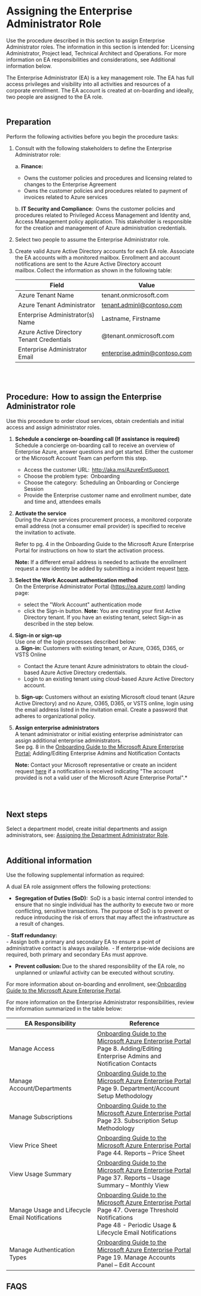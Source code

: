   # Assigning the Enterprise Administrator Role

Use the procedure described in this section to assign Enterprise Administrator roles. The information in this section is intended for: Licensing Administrator, Project lead, Technical Architect and Operations. For more information on EA responsibilities and considerations, see Additional information below.  

The Enterprise Administrator (EA) is a key management role. The EA has full access privileges and visibility into all activities and resources of a corporate enrollment. The EA account is created at on-boarding and ideally, two people are assigned to the EA role.    
<br />
<br />

## Preparation  
Perform the following activities before you begin the procedure tasks:  

1. Consult with the following stakeholders to define the Enterprise Administrator role:
  
   a. **Finance:**   
    - Owns the customer policies and procedures and licensing related to changes to the Enterprise Agreement  
    - Owns the customer policies and procedures related to payment of invoices related to Azure services
  
   b. **IT Security and Compliance**:  Owns the customer policies and procedures related to Privileged Access Management and Identity and, Access Management policy application. This stakeholder is responsible for the creation and management of Azure administration 
  credentials.  

2. Select two people to assume the Enterprise Administrator role.  

3. Create valid Azure Active Directory accounts for each EA role. 
  Associate the EA accounts with a monitored mailbox. Enrollment and account notifications are sent to the Azure Active Directory account mailbox. Collect the information as shown in the following table: 
  

   | __Field__ | __Value__ |
   |------------------------------|----------------------------|
   | Azure Tenant Name    | tenant.onmicrosoft.com   | 
   | Azure Tenant Administrator  | tenant.adminl@contoso.com    | 
   | Enterprise Administrator(s) Name  | Lastname, Firstname   | 
   | Azure Active Directory Tenant Credentials  | @tenant.onmicrosoft.com   | 
   | Enterprise Administrator Email   | enterprise.admin@contoso.com   | 
<br />
<br />

## Procedure:  How to assign the Enterprise Administrator role  
Use this procedure to order cloud services, obtain credentials and initial access and assign administrator roles.  

1. **Schedule a concierge on-boarding call (If assistance is required)** 
  Schedule a concierge on-boarding call to receive an overview of Enterprise Azure, answer questions and get started. Either the customer or the Microsoft Account Team can perform this step.    
     - Access the customer URL:  http://aka.ms/AzureEntSupport  
     - Choose the problem type:  Onboarding  
     - Choose the category:  Scheduling an Onboarding or Concierge Session  
     - Provide the Enterprise customer name and enrollment number, date and time and, attendees emails  

2. **Activate the service**  
  During the Azure services procurement process, a monitored corporate email address (not a consumer email provider) is specified to receive the invitation to activate.  

   Refer to pg. 4 in the Onboarding Guide to the Microsoft Azure Enterprise Portal for instructions on how to start the activation process. 

   **Note:** If a different email address is needed to activate the enrollment request a new identity be added by submitting a incident request [here](https://support.microsoft.com/en-us/getsupport?tenant=classiccommercial&locale=en-us&supportregion=en-us&pesid=15736&sd=&oaspworkflow=start_1.0.0.0&wf=0&ccsid=636487765077956485&forceorigin=esmc).

3. **Select the Work Account authentication method**  
  On the Enterprise Administrator Portal (https://ea.azure.com) landing page: 
   - select the "Work Account" authentication mode 
   - click the Sign-in button. 
   **Note:** You are creating your first Active Directory tenant. If you have an existing tenant, select Sign-in as described in the step below.

4. **Sign-in or sign-up**  
  Use one of the login processes described below:  
    a. **Sign-in:** Customers with existing tenant, or Azure, O365, D365, or VSTS Online 
   - Contact the Azure tenant Azure administrators to obtain the cloud-based Azure Active Directory credentials.  
   - Login to an existing tenant using cloud-based Azure Active Directory account. 

    b. **Sign-up:** Customers without an existing Microsoft cloud tenant (Azure Active Directory) and no Azure, O365, D365, or VSTS online, login using the email address listed in the invitation email. Create a password that adheres to organizational policy. 

 
5. **Assign enterprise administrators**  
  A tenant administrator or initial existing enterprise administrator can assign additional enterprise administrators.  
  See pg. 8 in the [Onboarding Guide to the Microsoft Azure Enterprise Portal](https://eaportalonboardingvideos.blob.core.windows.net/onboardingvideos/AzureDirectEACustomerOnboardingGuide_En.pdf); Adding/Editing Enterprise Admins and Notification 
Contacts 

   **Note:** Contact your Microsoft representative or create an incident request [here](https://support.microsoft.com/en-us/getsupport?tenant=classiccommercial&locale=en-us&supportregion=en-us&pesid=15736&sd=&oaspworkflow=start_1.0.0.0&wf=0&ccsid=636488191207337879&forceorigin=esmc) if a notification is received indicating "The account provided is not a valid user of the Microsoft Azure Enterprise Portal".* 
<br />
<br />

## Next steps 
Select a department model, create initial departments and assign administrators, see:  [Assigning the Department Administrator Role](1.2-Assigning-the-Department-Administrator-Role.md). 
<br />
<br />

## Additional information 
Use the following supplemental information as required:  

A dual EA role assignment offers the following protections:  
  
  - **Segregation of Duties (SoD):**  
   SoD is a basic internal control intended to ensure that no single individual has the authority to execute two or more conflicting, sensitive transactions. The purpose of SoD is to prevent or reduce introducing the risk of errors that may affect the infrastructure as a result of changes.    


 - **Staff redundancy:**   
    - Assign both a primary and secondary EA to ensure a point of administrative contact is always available. 
    - If enterprise-wide decisions are required, both primary and secondary EAs must approve.  
 
 - **Prevent collusion:** Due to the shared responsibility of the EA role, no unplanned or unlawful activity can be executed without scrutiny.  


 For more information about on-boarding and enrollment, see:[Onboarding Guide to the Microsoft Azure Enterprise Portal](https://eaportalonboardingvideos.blob.core.windows.net/onboardingvideos/AzureDirectEACustomerOnboardingGuide_En.pdf). 




For more information on the Enterprise Administrator responsibilities, review the information summarized in the table below:  


| __EA Responsibility__ | __Reference__ |
|------------------------------|----------------------------|
| Manage Access   | [Onboarding Guide to the Microsoft Azure Enterprise Portal](https://eaportalonboardingvideos.blob.core.windows.net/onboardingvideos/AzureDirectEACustomerOnboardingGuide_En.pdf) </br> Page 8. Adding/Editing Enterprise Admins and Notification Contacts  | 
| Manage Account/Departments  | [Onboarding Guide to the Microsoft Azure Enterprise Portal](https://eaportalonboardingvideos.blob.core.windows.net/onboardingvideos/AzureDirectEACustomerOnboardingGuide_En.pdf) </br> Page 9. Department/Account Setup Methodology  | 
| Manage Subscriptions   | [Onboarding Guide to the Microsoft Azure Enterprise Portal](https://eaportalonboardingvideos.blob.core.windows.net/onboardingvideos/AzureDirectEACustomerOnboardingGuide_En.pdf) </br> Page 23. Subscription Setup Methodology | 
| View Price Sheet   | [Onboarding Guide to the Microsoft Azure Enterprise Portal](https://eaportalonboardingvideos.blob.core.windows.net/onboardingvideos/AzureDirectEACustomerOnboardingGuide_En.pdf) </br> Page 44. Reports – Price Sheet | 
| View Usage Summary   | [Onboarding Guide to the Microsoft Azure Enterprise Portal](https://eaportalonboardingvideos.blob.core.windows.net/onboardingvideos/AzureDirectEACustomerOnboardingGuide_En.pdf) </br> Page 37.  Reports – Usage Summary – Monthly View | 
| Manage Usage and Lifecycle Email Notifications    | [Onboarding Guide to the Microsoft Azure Enterprise Portal](https://eaportalonboardingvideos.blob.core.windows.net/onboardingvideos/AzureDirectEACustomerOnboardingGuide_En.pdf) </br> Page 47. Overage Threshold Notifications  <br/> Page 48 - Periodic Usage & Lifecycle Email Notifications  | 
| Manage Authentication Types     | [Onboarding Guide to the Microsoft Azure Enterprise Portal](https://eaportalonboardingvideos.blob.core.windows.net/onboardingvideos/AzureDirectEACustomerOnboardingGuide_En.pdf) </br> Page 19. Manage Accounts Panel – Edit Account  | 


## FAQS
